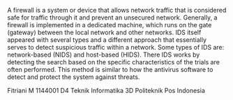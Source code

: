 A firewall is a system or device that allows network traffic that is considered safe for traffic through it and prevent an unsecured network. Generally, a firewall is implemented in a dedicated machine, which runs on the gate (gateway) between the local network and other networks. IDS itself appeared with several types and a different approach that essentially serves to detect suspicious traffic within a network. Some types of IDS are: network-based (NIDS) and host-based (HIDS). There IDS works by detecting the search based on the specific characteristics of the trials are often performed. This method is similar to how the antivirus software to detect and protect the system against threats.

Fitriani M
1144001
D4 Teknik Informatika 3D
Politeknik Pos Indonesia
